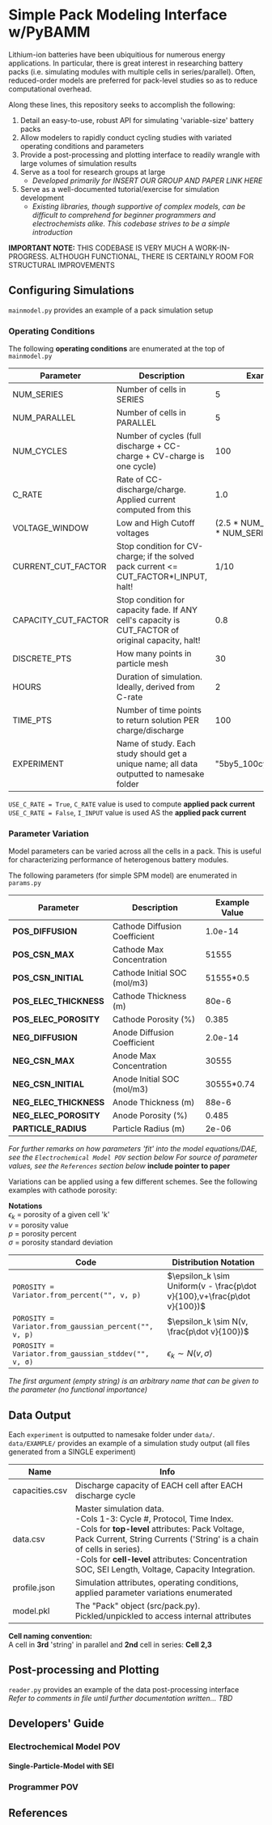 # Simple Pack Modeling Interface w/PyBAMM

Lithium-ion batteries have been ubiquitious for numerous energy applications. In particular, there is great interest in researching battery packs (i.e. simulating modules with multiple cells in series/parallel). Often, reduced-order models are preferred for pack-level studies so as to reduce computational overhead.

Along these lines, this repository seeks to accomplish the following: 
1) Detail an easy-to-use, robust API for simulating 'variable-size' battery packs 
2) Allow modelers to rapidly conduct cycling studies with variated operating conditions and parameters
3) Provide a post-processing and plotting interface to readily wrangle with large volumes of simulation results
4) Serve as a tool for research groups at large
    - _Developed primarily for INSERT OUR GROUP AND PAPER LINK HERE_ 
5) Serve as a well-documented tutorial/exercise for simulation development
    - _Existing libraries, though supportive of complex models, can be difficult to comprehend for beginner programmers and electrochemists alike. This codebase strives to be a simple introduction_

**IMPORTANT NOTE:** THIS CODEBASE IS VERY MUCH A WORK-IN-PROGRESS. ALTHOUGH FUNCTIONAL, THERE IS CERTAINLY ROOM FOR STRUCTURAL IMPROVEMENTS 


## Configuring Simulations
`mainmodel.py` provides an example of a pack simulation setup

### Operating Conditions
The following **operating conditions** are enumerated at the top of `mainmodel.py`

| **Parameter**           | **Description**                                                                 | **Example**                                |
|-------------------------|---------------------------------------------------------------------------------|------------------------------------------|
| NUM_SERIES              | Number of cells in SERIES                                                       | 5                                      |
| NUM_PARALLEL            | Number of cells in PARALLEL                                                     | 5                                      |
| NUM_CYCLES              | Number of cycles (full discharge + CC-charge + CV-charge is one cycle)          | 100                                    |
| C_RATE                  | Rate of CC-discharge/charge. Applied current computed from this                 | 1.0                                   |
| VOLTAGE_WINDOW         | Low and High Cutoff voltages                                      | (2.5 * NUM_SERIES, 4.1 * NUM_SERIES)                         |
| CURRENT_CUT_FACTOR      | Stop condition for CV-charge; if the solved pack current <= CUT_FACTOR*I_INPUT, halt! | 1/10                                     |
| CAPACITY_CUT_FACTOR      | Stop condition for capacity fade. If ANY cell's capacity is CUT_FACTOR of original capacity, halt! | 0.8                                     |
| DISCRETE_PTS            | How many points in particle mesh                                                | 30                                       |
| HOURS                   | Duration of simulation. Ideally, derived from C-rate                            | 2                                        |
| TIME_PTS                | Number of time points to return solution PER charge/discharge                   | 100                                      |
| EXPERIMENT              | Name of study. Each study should get a unique name; all data outputted to namesake folder | "5by5_100cycles_const"          |

`USE_C_RATE = True`,  `C_RATE` value is used to compute **applied pack current**  
`USE_C_RATE = False`, `I_INPUT` value is used AS the **applied pack current**


### Parameter Variation
Model parameters can be varied across all the cells in a pack. This is useful for characterizing performance of heterogenous battery modules.

The following parameters (for simple SPM model) are enumerated in `params.py`

| **Parameter**           | **Description**              | **Example Value** |
|-------------------------|------------------------------|-------------------|
| **POS_DIFFUSION**       | Cathode Diffusion Coefficient            | 1.0e-14           |
| **POS_CSN_MAX**         | Cathode Max Concentration     | 51555             |
| **POS_CSN_INITIAL**     | Cathode Initial SOC (mol/m3)        | 51555*0.5         |
| **POS_ELEC_THICKNESS**  | Cathode Thickness (m)          | 80e-6             |
| **POS_ELEC_POROSITY**   | Cathode Porosity  (%)           | 0.385             |
| **NEG_DIFFUSION**       | Anode Diffusion Coefficient              | 2.0e-14           |
| **NEG_CSN_MAX**         | Anode Max Concentration      | 30555             |
| **NEG_CSN_INITIAL**     | Anode Initial SOC (mol/m3)           | 30555*0.74        |
| **NEG_ELEC_THICKNESS**  | Anode Thickness (m)             | 88e-6             |
| **NEG_ELEC_POROSITY**   | Anode Porosity  (%)             | 0.485             |
| **PARTICLE_RADIUS**     | Particle Radius (m)             | 2e-06             |

_For further remarks on how parameters 'fit' into the model equations/DAE, see the `Electrochemical Model POV` section below_
_For source of parameter values, see the `References` section below_ **include pointer to paper**
 
Variations can be applied using a few different schemes. See the following examples with cathode porosity:

**Notations**  
$\epsilon_k$ = porosity of a given cell 'k'  
$v$ = porosity value  
$p$ = porosity percent  
$\sigma$ = porosity standard deviation

| **Code**                                                     | **Distribution Notation**                                        |
|--------------------------------------------------------------|--------------------------------------------------|
| `POROSITY = Variator.from_percent("", v, p)` | $\epsilon_k \sim Uniform(v - \frac{p\dot v}{100},v+\frac{p\dot v}{100})$ |
| `POROSITY = Variator.from_gaussian_percent("", v, p)` | $\epsilon_k \sim N(v, \frac{p\dot v}{100})$          |
| `POROSITY = Variator.from_gaussian_stddev("", v, σ)` | $\epsilon_k \sim N(v,σ)$                   |

_The first argument (empty string) is an arbitrary name that can be given to the parameter (no functional importance)_

## Data Output
Each `experiment` is outputted to namesake folder under `data/`.  
`data/EXAMPLE/` provides an example of a simulation study output (all files generated from a SINGLE experiment)

| Name          | Info                                                                                                 |
|---------------|------------------------------------------------------------------------------------------------------|
| capacities.csv| Discharge capacity of EACH cell after EACH discharge cycle                                         |
| data.csv      | Master simulation data. <br> -Cols 1-3: Cycle #, Protocol, Time Index. <br> -Cols for **top-level** attributes: Pack Voltage, Pack Current, String Currents ('String' is a chain of cells in series). <br> -Cols for **cell-level** attributes: Concentration SOC, SEI Length, Voltage, Capacity Integration. |
| profile.json  | Simulation attributes, operating conditions, applied parameter variations enumerated                 |
| model.pkl     | The "Pack" object (src/pack.py). Pickled/unpickled to access internal attributes                      |

**Cell naming convention:**  
A cell in **3rd** 'string' in parallel and **2nd** cell in series: **Cell 2,3**

## Post-processing and Plotting
`reader.py` provides an example of the data post-processing interface  
_Refer to comments in file until further documentation written... TBD_

## Developers' Guide

### Electrochemical Model POV 

#### Single-Particle-Model with SEI

### Programmer POV

## References



